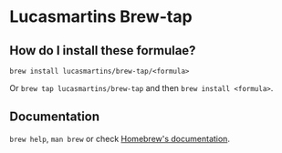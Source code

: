 # Lucasmartins Brew-tap

## How do I install these formulae?

`brew install lucasmartins/brew-tap/<formula>`

Or `brew tap lucasmartins/brew-tap` and then `brew install <formula>`.

## Documentation

`brew help`, `man brew` or check [Homebrew's documentation](https://docs.brew.sh).
